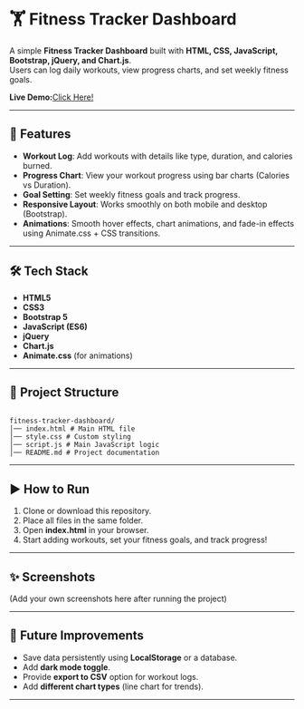 # 🏋️ Fitness Tracker Dashboard

A simple **Fitness Tracker Dashboard** built with **HTML, CSS, JavaScript, Bootstrap, jQuery, and Chart.js**.  
Users can log daily workouts, view progress charts, and set weekly fitness goals.  

**Live Demo:**[Click Here!](https://akd015.github.io/Fitness-Tracker-Dashboard)

---

## 🚀 Features
- **Workout Log**: Add workouts with details like type, duration, and calories burned.  
- **Progress Chart**: View your workout progress using bar charts (Calories vs Duration).  
- **Goal Setting**: Set weekly fitness goals and track progress.  
- **Responsive Layout**: Works smoothly on both mobile and desktop (Bootstrap).  
- **Animations**: Smooth hover effects, chart animations, and fade-in effects using Animate.css + CSS transitions.  

---

## 🛠️ Tech Stack
- **HTML5**  
- **CSS3**  
- **Bootstrap 5**  
- **JavaScript (ES6)**  
- **jQuery**  
- **Chart.js**  
- **Animate.css** (for animations)  

---


## 📂 Project Structure

```

fitness-tracker-dashboard/
│── index.html # Main HTML file
│── style.css # Custom styling
│── script.js # Main JavaScript logic
│── README.md # Project documentation
```

---

## ▶️ How to Run
1. Clone or download this repository.  
2. Place all files in the same folder.  
3. Open **index.html** in your browser.  
4. Start adding workouts, set your fitness goals, and track progress!  

---

## ✨ Screenshots
(Add your own screenshots here after running the project)

---

## 📌 Future Improvements
- Save data persistently using **LocalStorage** or a database.  
- Add **dark mode toggle**.  
- Provide **export to CSV** option for workout logs.  
- Add **different chart types** (line chart for trends).  

---


